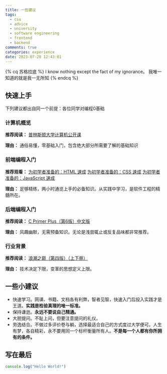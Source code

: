 ```yaml
---
title: 一些建议
tags:
  - csu
  - advice
  - university
  - software engineering
  - frontend
  - backend
comments: true
categories: experience
date: 2023-07-28 12:43:01
---
```


{% cq 苏格拉底  %}
I know nothing except the fact of my ignorance。
我唯一知道的就是我一无所知
{% endcq %}

## 快速上手

下列建议都出自同一个前提：各位同学对编程0基础

### 计算机概览

**推荐阅读：**
[普林斯顿大学计算机公开课](https://book.douban.com/subject/30200248/)

**理由：**
通俗易懂，零基础入门，包含绝大部分所需要了解的基础知识

<!-- more -->

### 前端编程入门

**推荐观看：**
[为初学者准备的：HTML 速成](https://www.bilibili.com/video/BV1vs411M7aT)
[为初学者准备的：CSS 速成](https://www.bilibili.com/video/BV1bW411R7hg)
[为初学者准备的：JavaScript 速成](https://www.bilibili.com/video/BV1Jt411D7j6)

**理由：**
足够精练，两小时通览上手的必备知识。从实践中学习，是软件工程的精髓所在。

### 后端编程入门

**推荐阅读：**
[C Primer Plus（第6版）中文版](https://book.douban.com/subject/26792521/)

**理由：**
风趣幽默，无需预备知识。无论是浅尝辄止或反复品味都非常推荐。

### 行业背景

**推荐阅读：**
[浪潮之巅（第四版）（上下册）](https://book.douban.com/subject/33474750/)

**理由：**
技术决定下限，变革的思想定义上限。

## 一些小建议

- 快速学习。网课、书籍、文档各有利弊，智者见智，快速入门后投入实践才是王道。**实践是检验真理的唯一标准。**
- 保持谦逊。**永远不要说自己精通。**
- 大胆提问。不耻上问，但要注意提问的礼仪。
- 劳逸结合。不做过多评价卷与躺，选择最适合自己的方式度过大学便可。人生有梦，各自精彩，永不要用同一个标杆衡量所有人。**不是每一个人都有你所拥有的条件。**

## 写在最后

``` javascript
console.log("Hello World!")
```

